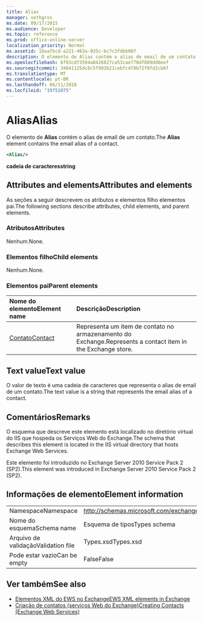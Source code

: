 ```yaml
---
title: Alias
manager: sethgros
ms.date: 09/17/2015
ms.audience: Developer
ms.topic: reference
ms.prod: office-online-server
localization_priority: Normal
ms.assetid: 18aafbcd-a221-463a-935c-bc7c3fdbb08f
description: O elemento de Alias contém o alias de email de um contato.
ms.openlocfilehash: 6f93cdf3594a8426827ca53cae770df089dd6eef
ms.sourcegitcommit: 34041125dc8c5f993b21cebfc4f8b72f0fd2cb6f
ms.translationtype: MT
ms.contentlocale: pt-BR
ms.lasthandoff: 06/11/2018
ms.locfileid: "19751075"
---
```

# <a name="alias"></a><span data-ttu-id="817f5-103">Alias</span><span class="sxs-lookup"><span data-stu-id="817f5-103">Alias</span></span>

<span data-ttu-id="817f5-104">O elemento de **Alias** contém o alias de email de um contato.</span><span class="sxs-lookup"><span data-stu-id="817f5-104">The **Alias** element contains the email alias of a contact.</span></span> 
  
```XML
<Alias/>
```

 <span data-ttu-id="817f5-105">**cadeia de caracteres**</span><span class="sxs-lookup"><span data-stu-id="817f5-105">**string**</span></span>
## <a name="attributes-and-elements"></a><span data-ttu-id="817f5-106">Attributes and elements</span><span class="sxs-lookup"><span data-stu-id="817f5-106">Attributes and elements</span></span>

<span data-ttu-id="817f5-107">As seções a seguir descrevem os atributos e elementos filho elementos pai.</span><span class="sxs-lookup"><span data-stu-id="817f5-107">The following sections describe attributes, child elements, and parent elements.</span></span>
  
### <a name="attributes"></a><span data-ttu-id="817f5-108">Atributos</span><span class="sxs-lookup"><span data-stu-id="817f5-108">Attributes</span></span>

<span data-ttu-id="817f5-109">Nenhum.</span><span class="sxs-lookup"><span data-stu-id="817f5-109">None.</span></span>
  
### <a name="child-elements"></a><span data-ttu-id="817f5-110">Elementos filho</span><span class="sxs-lookup"><span data-stu-id="817f5-110">Child elements</span></span>

<span data-ttu-id="817f5-111">Nenhum.</span><span class="sxs-lookup"><span data-stu-id="817f5-111">None.</span></span>
  
### <a name="parent-elements"></a><span data-ttu-id="817f5-112">Elementos pai</span><span class="sxs-lookup"><span data-stu-id="817f5-112">Parent elements</span></span>

|<span data-ttu-id="817f5-113">**Nome do elemento**</span><span class="sxs-lookup"><span data-stu-id="817f5-113">**Element name**</span></span>|<span data-ttu-id="817f5-114">**Descrição**</span><span class="sxs-lookup"><span data-stu-id="817f5-114">**Description**</span></span>|
|:-----|:-----|
|[<span data-ttu-id="817f5-115">Contato</span><span class="sxs-lookup"><span data-stu-id="817f5-115">Contact</span></span>](contact.md) <br/> |<span data-ttu-id="817f5-116">Representa um item de contato no armazenamento do Exchange.</span><span class="sxs-lookup"><span data-stu-id="817f5-116">Represents a contact item in the Exchange store.</span></span>  <br/> |
   
## <a name="text-value"></a><span data-ttu-id="817f5-117">Text value</span><span class="sxs-lookup"><span data-stu-id="817f5-117">Text value</span></span>

<span data-ttu-id="817f5-118">O valor de texto é uma cadeia de caracteres que representa o alias de email de um contato.</span><span class="sxs-lookup"><span data-stu-id="817f5-118">The text value is a string that represents the email alias of a contact.</span></span>
  
## <a name="remarks"></a><span data-ttu-id="817f5-119">Comentários</span><span class="sxs-lookup"><span data-stu-id="817f5-119">Remarks</span></span>

<span data-ttu-id="817f5-120">O esquema que descreve este elemento está localizado no diretório virtual do IIS que hospeda os Serviços Web do Exchange.</span><span class="sxs-lookup"><span data-stu-id="817f5-120">The schema that describes this element is located in the IIS virtual directory that hosts Exchange Web Services.</span></span>
  
<span data-ttu-id="817f5-121">Este elemento foi introduzido no Exchange Server 2010 Service Pack 2 (SP2).</span><span class="sxs-lookup"><span data-stu-id="817f5-121">This element was introduced in Exchange Server 2010 Service Pack 2 (SP2).</span></span>
  
## <a name="element-information"></a><span data-ttu-id="817f5-122">Informações de elemento</span><span class="sxs-lookup"><span data-stu-id="817f5-122">Element information</span></span>

|||
|:-----|:-----|
|<span data-ttu-id="817f5-123">Namespace</span><span class="sxs-lookup"><span data-stu-id="817f5-123">Namespace</span></span>  <br/> |http://schemas.microsoft.com/exchange/services/2006/types  <br/> |
|<span data-ttu-id="817f5-124">Nome do esquema</span><span class="sxs-lookup"><span data-stu-id="817f5-124">Schema name</span></span>  <br/> |<span data-ttu-id="817f5-125">Esquema de tipos</span><span class="sxs-lookup"><span data-stu-id="817f5-125">Types schema</span></span>  <br/> |
|<span data-ttu-id="817f5-126">Arquivo de validação</span><span class="sxs-lookup"><span data-stu-id="817f5-126">Validation file</span></span>  <br/> |<span data-ttu-id="817f5-127">Types.xsd</span><span class="sxs-lookup"><span data-stu-id="817f5-127">Types.xsd</span></span>  <br/> |
|<span data-ttu-id="817f5-128">Pode estar vazio</span><span class="sxs-lookup"><span data-stu-id="817f5-128">Can be empty</span></span>  <br/> |<span data-ttu-id="817f5-129">False</span><span class="sxs-lookup"><span data-stu-id="817f5-129">False</span></span>  <br/> |
   
## <a name="see-also"></a><span data-ttu-id="817f5-130">Ver também</span><span class="sxs-lookup"><span data-stu-id="817f5-130">See also</span></span>

- [<span data-ttu-id="817f5-131">Elementos XML do EWS no Exchange</span><span class="sxs-lookup"><span data-stu-id="817f5-131">EWS XML elements in Exchange</span></span>](ews-xml-elements-in-exchange.md)
- [<span data-ttu-id="817f5-132">Criação de contatos (serviços Web do Exchange)</span><span class="sxs-lookup"><span data-stu-id="817f5-132">Creating Contacts (Exchange Web Services)</span></span>](http://msdn.microsoft.com/library/4845917e-70d1-481c-bbd7-011ec6571789%28Office.15%29.aspx)

